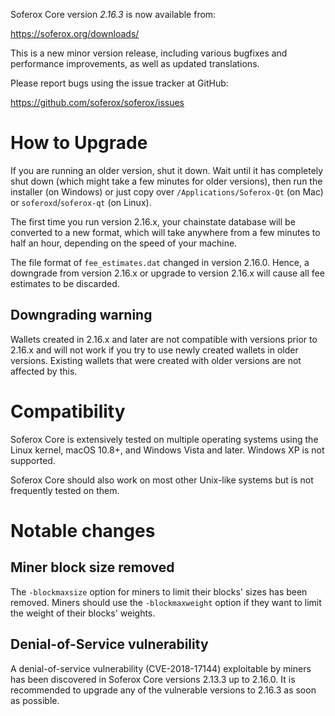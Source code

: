 Soferox Core version *2.16.3* is now available from:

  <https://soferox.org/downloads/>

This is a new minor version release, including various bugfixes and performance improvements, as well as updated translations.

Please report bugs using the issue tracker at GitHub:

  <https://github.com/soferox/soferox/issues>

How to Upgrade
==============

If you are running an older version, shut it down. Wait until it has completely
shut down (which might take a few minutes for older versions), then run the
installer (on Windows) or just copy over `/Applications/Soferox-Qt` (on Mac)
or `soferoxd`/`soferox-qt` (on Linux).

The first time you run version 2.16.x, your chainstate database will
be converted to a new format, which will take anywhere from a few minutes to
half an hour, depending on the speed of your machine.

The file format of `fee_estimates.dat` changed in version 2.16.0. Hence, a
downgrade from version 2.16.x or upgrade to version 2.16.x will cause all fee
estimates to be discarded.

Downgrading warning
-------------------

Wallets created in 2.16.x and later are not compatible with versions prior to 2.16.x and will not work if you try to use newly created wallets in older versions. Existing wallets that were created with older versions are not affected by this.

Compatibility
==============

Soferox Core is extensively tested on multiple operating systems using
the Linux kernel, macOS 10.8+, and Windows Vista and later. Windows XP is not supported.

Soferox Core should also work on most other Unix-like systems but is not
frequently tested on them.


Notable changes
===============

Miner block size removed
------------------------

The `-blockmaxsize` option for miners to limit their blocks' sizes has been removed.
Miners should use the `-blockmaxweight` option if they want to limit the weight of their blocks' weights.

Denial-of-Service vulnerability
-------------------------------

A denial-of-service vulnerability (CVE-2018-17144) exploitable by miners has
been discovered in Soferox Core versions 2.13.3 up to 2.16.0. It is recommended
to upgrade any of the vulnerable versions to 2.16.3 as soon as possible.

